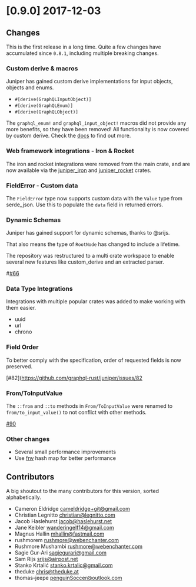 # [0.9.0] 2017-12-03

## Changes

This is the first release in a long time. 
Quite a few changes have accumulated since `0.8.1`, including multiple breaking
changes.

### Custom derive & macros

Juniper has gained custom derive implementations for input objects, objects and
enums. 

* `#[derive(GraphQLInputObject)]`
* `#[derive(GraphQLEnum)]`
* `#[derive(GraphQLObject)]`

The `graphql_enum!` and `graphql_input_object!` macros did not provide any more
benefits, so they have been removed! 
All functionality is now covered by custom derive.
Check the [docs](https://graphql-rust.github.io) to find out more.

### Web framework integrations - Iron & Rocket

The iron and rocket integrations were removed from the main crate, and are now
available via the [juniper_iron](https://crates.io/crates/juniper_iron) and
[juniper_rocket](https://crates.io/crates/juniper_rocket) crates.

### FieldError - Custom data

The `FieldError` type now supports custom data with the `Value` type from 
serde_json. Use this to populate the `data` field in returned errors.

### Dynamic Schemas

Juniper has gained support for dynamic schemas, thanks to @srijs.

That also means the type of `RootNode` has changed to include a lifetime.

The repository was restructured to a multi crate workspace to enable several new 
features like custom_derive and an extracted parser.

#[#66](https://github.com/graphql-rust/juniper/pull/66)

### Data Type Integrations

Integrations with multiple popular crates was added to make working with them
easier.

* uuid
* url
* chrono

### Field Order

To better comply with the specification, order of requested fields is
now preserved.

[#82](https://github.com/graphql-rust/juniper/issues/82

### From/ToInputValue

The `::from` and `::to` methods in `From/ToInputValue` were renamed to 
`from/to_input_value()` to not conflict with other methods.

[#90](https://github.com/graphql-rust/juniper/pull/90)

### Other changes

* Several small performance improvements
* Use [fnv](https://github.com/servo/rust-fnv) hash map for better performance


## Contributors

A big shoutout to the many contributors for this version, sorted alphabetically.

* Cameron Eldridge <cameldridge+git@gmail.com>
* Christian Legnitto <christian@legnitto.com>
* Jacob Haslehurst <jacob@haslehurst.net>
* Jane Keibler <wanderingelf14@gmail.com>
* Magnus Hallin <mhallin@fastmail.com>
* rushmorem <rushmore@webenchanter.com>
* Rushmore Mushambi <rushmore@webenchanter.com>
* Sagie Gur-Ari <sagiegurari@gmail.com>
* Sam Rijs <srijs@airpost.net>
* Stanko Krtalić <stanko.krtalic@gmail.com>
* theduke <chris@theduke.at>
* thomas-jeepe <penguinSoccer@outlook.com>
